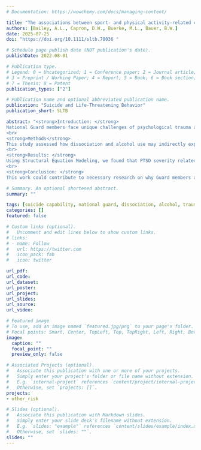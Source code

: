 ```yaml
---
# Documentation: https://wowchemy.com/docs/managing-content/

title: "The associations between sport- and physical activity-related concussions and suicidality, suicide capability, and hopelessness among high school adolescents"
authors: [Bailey, A.L., Capron, D.W., Buerke, M.L., Bauer, B.W.]
date: 2025-07-25
doi: "https://doi.org/10.1111/sltb.70036 "

# Schedule page publish date (NOT publication's date).
publishDate: 2022-08-01

# Publication type.
# Legend: 0 = Uncategorized; 1 = Conference paper; 2 = Journal article;
# 3 = Preprint / Working Paper; 4 = Report; 5 = Book; 6 = Book section;
# 7 = Thesis; 8 = Patent
publication_types: ["2"]

# Publication name and optional abbreviated publication name.
publication: "Suicide and Life-Threatening Behavior"
publication_short: SLTB

abstract: "<strong>Introduction: </strong>
National Guard members face unique challenges of psychological trauma and rapid transitions between military and civilian life. These challenges may partially explain Guard members' increased likelihood of developing Posttraumatic Stress Disorder (PTSD) and higher suicide rates compared to other military and civilian populations. These challenges may prompt the use of dissociation and alcohol to cope, which can exacerbate PTSD symptoms and increase tolerance of painful experiences, such as suicide. Despite these connections, the interplay among dissociation, alcohol, PTSD symptoms, and suicide capability in Guard members remains unknown.
<br>
<strong>Methods</strong>
This study assessed how dissociation and alcohol use may indirectly explain the relationship between PTSD symptoms and acquired suicide capability in 144 Guard members. Two alternative models, including psychological reactance and depression, were tested to assess model fit.
<br>
<strong>Results: </strong>
Using Structural Equation Modeling, we found that PTSD severity related to acquired suicide capability through dissociation and alcohol use. The base model had a significantly better fit than the alternative models.
<br>
<strong>Conclusion: </strong>
This work could contribute to necessary research on why Guard members are disproportionately affected by suicide. The results of this study may have implications for suicide prevention and intervention strategies among Guard members with PTSD symptoms, alcohol use, and dissociation."

# Summary. An optional shortened abstract.
summary: ""

tags: [suicide capability, national guard, dissociation, alcohol, trauma, post-traumatic stress]
categories: []
featured: false

# Custom links (optional).
#   Uncomment and edit lines below to show custom links.
# links:
# - name: Follow
#   url: https://twitter.com
#   icon_pack: fab
#   icon: twitter

url_pdf: 
url_code:
url_dataset:
url_poster:
url_project:
url_slides:
url_source:
url_video:

# Featured image
# To use, add an image named `featured.jpg/png` to your page's folder. 
# Focal points: Smart, Center, TopLeft, Top, TopRight, Left, Right, BottomLeft, Bottom, BottomRight.
image:
  caption: ""
  focal_point: ""
  preview_only: false

# Associated Projects (optional).
#   Associate this publication with one or more of your projects.
#   Simply enter your project's folder or file name without extension.
#   E.g. `internal-project` references `content/project/internal-project/index.md`.
#   Otherwise, set `projects: []`.
projects:
- other_risk

# Slides (optional).
#   Associate this publication with Markdown slides.
#   Simply enter your slide deck's filename without extension.
#   E.g. `slides: "example"` references `content/slides/example/index.md`.
#   Otherwise, set `slides: ""`.
slides: ""
---
```

